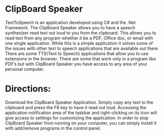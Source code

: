 # ClipBoard Speaker
TextToSpeech is an application developed using C# and the .Net Framework. The ClipBoard Speaker allows you to have a speech synthesizer read text out loud to you from the clipboard. This allows you to read text from any program whether it be a PDF, Office doc, or email with one single application. While this is a simple application it solves some of the issues with other text to speech applications that are available out there. There are some TTS(Text to Speech) applications that allow you to use extensions in the browser. There are some that work only in a program like PDF’s but with ClipBoard Speaker you have access to any area of your personal computer.


<h1>Directions:</h1> 
       Download the ClipBoard Speaker Application. Simply copy any text to the clipboard and press the F8 key to have it read out loud. Accessing the application notification area of the taskbar and right-clicking on its icon will give access to settings for customizing the application. In order to stop ClipBoard Speaker from running on your computer, you can simply install it with add/remove programs in the control panel.
